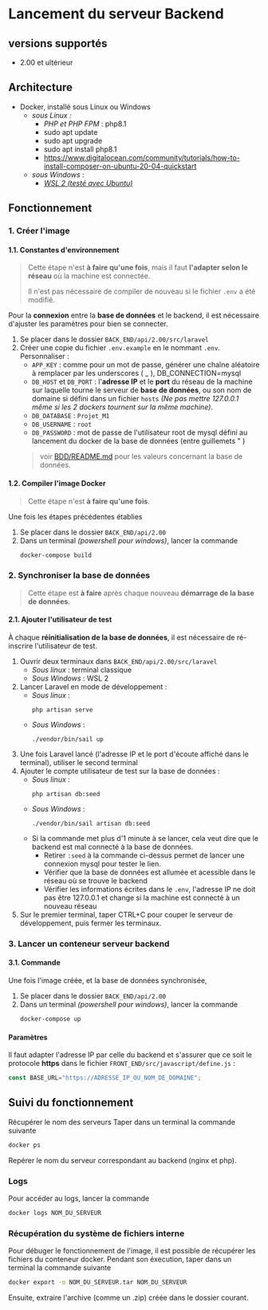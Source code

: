 # Lancement du serveur Backend
## versions supportés
- 2.00 et ultérieur
## Architecture
- Docker, installé sous Linux ou Windows
  - *sous Linux :* 
    - *PHP et PHP FPM* : php8.1 
    - sudo apt update
    - sudo apt upgrade
    - sudo apt install php8.1
    - https://www.digitalocean.com/community/tutorials/how-to-install-composer-on-ubuntu-20-04-quickstart
  - *sous Windows* : 
    - *[WSL 2 (testé avec Ubuntu)](https://learn.microsoft.com/fr-fr/windows/wsl/install)*
## Fonctionnement
### 1. Créer l'image
#### 1.1. Constantes d'environnement
> Cette étape n'est **à faire qu'une fois**, 
> mais il faut **l'adapter selon le réseau** où la machine est connectée.
> 
> Il n'est pas nécessaire de compiler de nouveau si le fichier `.env` a été modifié.

Pour la **connexion** entre la **base de données** et le backend, il est nécessaire d'ajuster les paramètres pour bien se connecter.
1. Se placer dans le dossier `BACK_END/api/2.00/src/laravel`
2. Créer une copie du fichier `.env.example` en le nommant `.env`. Personnaliser :
      - `APP_KEY` : comme pour un mot de passe, générer une chaîne aléatoire à remplacer par les underscores ( _ ),
      DB_CONNECTION=mysql
     - `DB_HOST` et `DB_PORT` : l'**adresse IP** et le **port** du réseau de la machine sur laquelle tourne le serveur de **base de données**, ou son nom de domaine si défini dans un fichier `hosts` *(Ne pas mettre 127.0.0.1 même si les 2 dockers tournent sur la même machine)*.
     - `DB_DATABASE` : `Projet_M1`
     - `DB_USERNAME` : `root`
     - `DB_PASSWORD` : mot de passe de l'utilisateur root de mysql défini au lancement du docker de la base de données (entre guillemets " )
    >  voir [BDD/README.md](../BDD/README.md) pour les valeurs concernant la base de données.
#### 1.2. Compiler l'image Docker
> Cette étape n'est **à faire qu'une fois**.

Une fois les étapes précédentes établies
1. Se placer dans le dossier `BACK_END/api/2.00`
2. Dans un terminal *(powershell pour windows)*, lancer la commande
    ```bash
    docker-compose build
    ```
### 2. Synchroniser la base de données
> Cette étape est **à faire** après chaque nouveau **démarrage de la base de données**.
#### 2.1. Ajouter l'utilisateur de test
À chaque **réinitialisation de la base de données**, il est nécessaire de ré-inscrire l'utilisateur de test.
1. Ouvrir deux terminaux dans `BACK_END/api/2.00/src/laravel`
   - *Sous linux* : terminal classique
   - *Sous Windows* : WSL 2
2. Lancer Laravel en mode de développement :
   - *Sous linux* :
        ```
        php artisan serve
        ```
    - *Sous Windows* :
        ```
        ./vendor/bin/sail up
        ```
3. Une fois Laravel lancé (l'adresse IP et le port d'écoute affiché dans le terminal), utiliser le second terminal
4. Ajouter le compte utilisateur de test sur la base de données :
   - *Sous linux* :
        ```
        php artisan db:seed
        ```
    - *Sous Windows* :
        ```
        ./vendor/bin/sail artisan db:seed
        ```
    - Si la commande met plus d'1 minute à se lancer, cela veut dire que le backend est mal connecté à la base de données. 
      - Retirer `:seed` à la commande ci-dessus permet de lancer une connexion mysql pour tester le lien.
      - Vérifier que la base de données est allumée et acessible dans le réseau où se trouve le backend
      - Vérifier les informations écrites dans le `.env`, l'adresse IP ne doit pas être 127.0.0.1 et change si la machine est connecté à un nouveau réseau
5. Sur le premier terminal, taper CTRL+C pour couper le serveur de développement, puis fermer les terminaux.


### 3. Lancer un conteneur serveur backend
#### 3.1. Commande
Une fois l'image créée, et la base de données synchronisée, 
1. Se placer dans le dossier `BACK_END/api/2.00`
2. Dans un terminal *(powershell pour windows)*, lancer la commande
    ```bash
    docker-compose up
    ```

#### Paramètres
Il faut adapter l'adresse IP par celle du backend et s'assurer que ce soit le protocole **https** dans le fichier `FRONT_END/src/javascript/define.js` :
```js
const BASE_URL="https://ADRESSE_IP_OU_NOM_DE_DOMAINE";
```

## Suivi du fonctionnement
Récupérer le nom des serveurs
Taper dans un terminal la commande suivante
```bash
docker ps
```
Repérer le nom du serveur correspondant au backend (nginx et php).
### Logs
Pour accéder au logs, lancer la commande 
```bash
docker logs NOM_DU_SERVEUR
```
### Récupération du système de fichiers interne
Pour débuger le fonctionnement de l'image, il est possible de récupérer les fichiers du conteneur docker. Pendant son éxecution, taper dans un terminal la commande suivante
```bash
docker export -o NOM_DU_SERVEUR.tar NOM_DU_SERVEUR
```
Ensuite, extraire l'archive (comme un .zip) créée dans le dossier courant.
